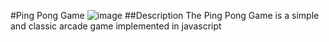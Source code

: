 #Ping Pong Game
![image](https://github.com/MUTANT777/Ping-Pong-Game/assets/121202595/f9ddc264-d1c0-4388-92ae-9f17400cae1d)
##Description
The Ping Pong Game is a simple and classic arcade game implemented in javascript

